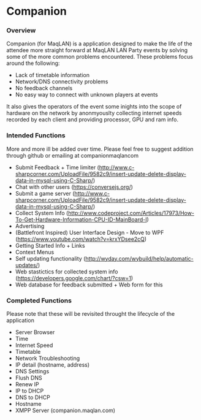 # Companion
### Overview
Companion (for MaqLAN) is a application designed to make the life of the attendee more straight forward at MaqLAN LAN Party events by solving some of the more common problems encountered. These problems focus around the following:
 - Lack of timetable information
 - Network/DNS connectivity problems
 - No feedback channels
 - No easy way to connect with unknown players at events

It also gives the operators of the event some inights into the scope of hardware on the network by anonmyouslty collecting internet speeds recorded by each client and providing processor, GPU and ram info.

### Intended Functions
More and more ill be added over time. Please feel free to suggest addition through github or emailing at companion<at>maqlan<dot>com

 - Submit Feedback + Time limiter (http://www.c-sharpcorner.com/UploadFile/9582c9/insert-update-delete-display-data-in-mysql-using-C-Sharp/)
 - Chat with other users (https://conversejs.org/)
 - Submit a game server (http://www.c-sharpcorner.com/UploadFile/9582c9/insert-update-delete-display-data-in-mysql-using-C-Sharp/)
 - Collect System Info (http://www.codeproject.com/Articles/17973/How-To-Get-Hardware-Information-CPU-ID-MainBoard-I)
 - Advertising
 - (Battlefront Inspired) User Interface Design  - Move to WPF (https://www.youtube.com/watch?v=krxYDsee2cQ)
 - Getting Started Info + Links
 - Context Menus
 - Self updating functionality (http://wyday.com/wybuild/help/automatic-updates/)
 - Web stastictics for collected system info (https://developers.google.com/chart/?csw=1)
 - Web database for feedback submitted + Web form for this

### Completed Functions
Please note that these will be revisited throught the lifecycle of the application

 - Server Browser
 - Time
 - Internet Speed
 - Timetable
 - Network Troubleshooting
 - IP detail (hostname, address)
 - DNS Settings
 - Flush DNS
 - Renew IP
 - IP to DHCP
 - DNS to DHCP
 - Hostname
 - XMPP Server (companion.maqlan.com)
